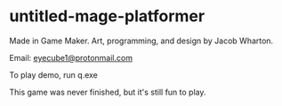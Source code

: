 # untitled-mage-platformer
Made in Game Maker.
Art, programming, and design by Jacob Wharton.

Email: eyecube1@protonmail.com

To play demo, run q.exe

This game was never finished, but it's still fun to play.
